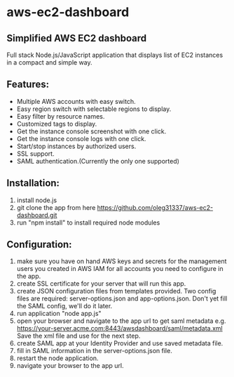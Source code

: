 # aws-ec2-dashboard
## Simplified AWS EC2 dashboard
Full stack Node.js/JavaScript application that displays list of EC2 instances in a compact and simple way.

## Features:
 * Multiple AWS accounts with easy switch.
 * Easy region switch with selectable regions to display.
 * Easy filter by resource names.
 * Customized tags to display.
 * Get the instance console screenshot with one click.
 * Get the instance console logs with one click.
 * Start/stop instances by authorized users.
 * SSL support.
 * SAML authentication.(Currently the only one supported)

## Installation:
1. install node.js
2. git clone the app from here https://github.com/oleg31337/aws-ec2-dashboard.git
3. run "npm install" to install required node modules

## Configuration:

1. make sure you have on hand AWS keys and secrets for the management users you created in AWS IAM for all accounts you need to configure in the app.
2. create SSL certificate for your server that will run this app.
3. create JSON configuration files from templates provided. Two config files are required: server-options.json and app-options.json. Don't yet fill the SAML config, we'll do it later.
4. run application "node app.js"
5. open your browser and navigate to the app url to get saml metadata e.g. https://your-server.acme.com:8443/awsdashboard/saml/metadata.xml Save the xml file and use for the next step.
6. create SAML app at your Identity Provider and use saved metadata file.
7. fill in SAML information in the server-options.json file.
8. restart the node application.
9. navigate your browser to the app url.

